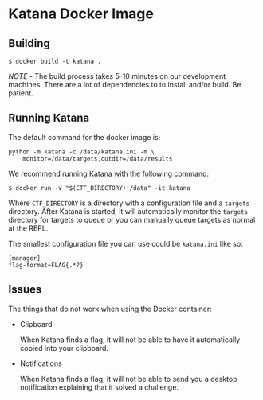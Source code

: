 # Katana Docker Image

## Building

```
$ docker build -t katana .
```

_NOTE_ - The build process takes 5-10 minutes on our development machines.
There are a lot of dependencies to to install and/or build. Be patient.

## Running Katana

The default command for the docker image is:

```
python -m katana -c /data/katana.ini -m \
	monitor=/data/targets,outdir=/data/results
```

We recommend running Katana with the following command:

```shell
$ docker run -v "$(CTF_DIRECTORY):/data" -it katana
```

Where `CTF_DIRECTORY` is a directory with a configuration file and a `targets`
directory. After Katana is started, it will automatically monitor the `targets`
directory for targets to queue or you can manually queue targets as normal at
the REPL. 

The smallest configuration file you can use could be `katana.ini` like so:

```
[manager]
flag-format=FLAG{.*?}
```

## Issues

The things that do not work when using the Docker container:

* Clipboard

	When Katana finds a flag, it will not be able to have it automatically
	copied into your clipboard.

* Notifications

	When Katana finds a flag, it will not be able to send you a desktop
	notification explaining that it solved a challenge.